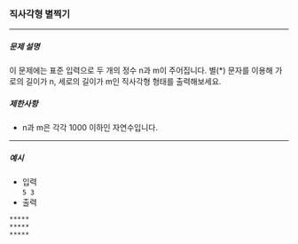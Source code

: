 ### 직사각형 별찍기

***

##### 문제 설명

이 문제에는 표준 입력으로 두 개의 정수 n과 m이 주어집니다.
별(*) 문자를 이용해 가로의 길이가 n, 세로의 길이가 m인 직사각형 형태를 출력해보세요.

##### 제한사항
 - n과 m은 각각 1000 이하인 자연수입니다.
-----

##### 예시
 - 입력 <br>
```5 3```
 - 출력 <br>
```
*****
*****
*****
```
